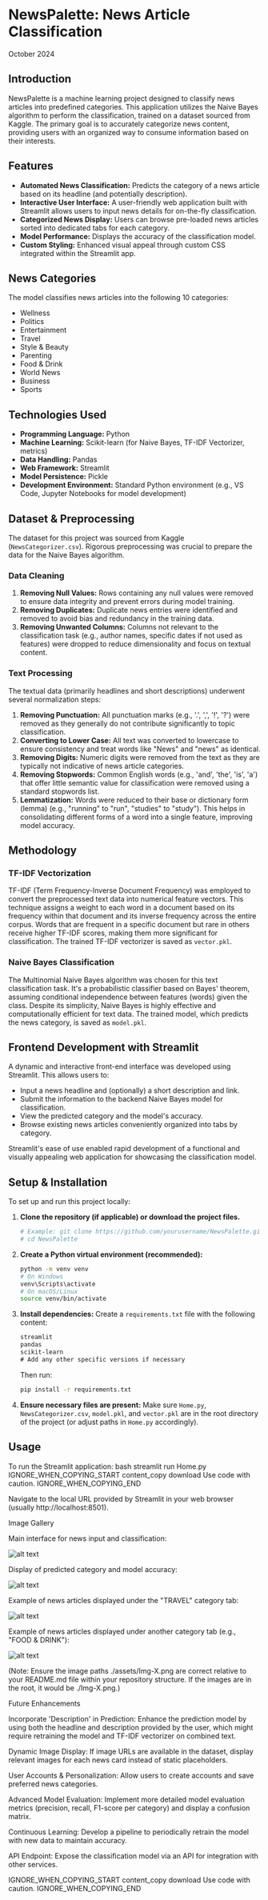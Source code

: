 
# NewsPalette: News Article Classification
October 2024

## Introduction
NewsPalette is a machine learning project designed to classify news articles into predefined categories. This application utilizes the Naive Bayes algorithm to perform the classification, trained on a dataset sourced from Kaggle. The primary goal is to accurately categorize news content, providing users with an organized way to consume information based on their interests.

## Features
*   **Automated News Classification:** Predicts the category of a news article based on its headline (and potentially description).
*   **Interactive User Interface:** A user-friendly web application built with Streamlit allows users to input news details for on-the-fly classification.
*   **Categorized News Display:** Users can browse pre-loaded news articles sorted into dedicated tabs for each category.
*   **Model Performance:** Displays the accuracy of the classification model.
*   **Custom Styling:** Enhanced visual appeal through custom CSS integrated within the Streamlit app.

## News Categories
The model classifies news articles into the following 10 categories:
*   Wellness
*   Politics
*   Entertainment
*   Travel
*   Style & Beauty
*   Parenting
*   Food & Drink
*   World News
*   Business
*   Sports

## Technologies Used
*   **Programming Language:** Python
*   **Machine Learning:** Scikit-learn (for Naive Bayes, TF-IDF Vectorizer, metrics)
*   **Data Handling:** Pandas
*   **Web Framework:** Streamlit
*   **Model Persistence:** Pickle
*   **Development Environment:** Standard Python environment (e.g., VS Code, Jupyter Notebooks for model development)

## Dataset & Preprocessing
The dataset for this project was sourced from Kaggle (`NewsCategorizer.csv`). Rigorous preprocessing was crucial to prepare the data for the Naive Bayes algorithm.

### Data Cleaning
1.  **Removing Null Values:** Rows containing any null values were removed to ensure data integrity and prevent errors during model training.
2.  **Removing Duplicates:** Duplicate news entries were identified and removed to avoid bias and redundancy in the training data.
3.  **Removing Unwanted Columns:** Columns not relevant to the classification task (e.g., author names, specific dates if not used as features) were dropped to reduce dimensionality and focus on textual content.

### Text Processing
The textual data (primarily headlines and short descriptions) underwent several normalization steps:
1.  **Removing Punctuation:** All punctuation marks (e.g., '.', ',', '!', '?') were removed as they generally do not contribute significantly to topic classification.
2.  **Converting to Lower Case:** All text was converted to lowercase to ensure consistency and treat words like "News" and "news" as identical.
3.  **Removing Digits:** Numeric digits were removed from the text as they are typically not indicative of news article categories.
4.  **Removing Stopwords:** Common English words (e.g., 'and', 'the', 'is', 'a') that offer little semantic value for classification were removed using a standard stopwords list.
5.  **Lemmatization:** Words were reduced to their base or dictionary form (lemma) (e.g., "running" to "run", "studies" to "study"). This helps in consolidating different forms of a word into a single feature, improving model accuracy.

## Methodology

### TF-IDF Vectorization
TF-IDF (Term Frequency-Inverse Document Frequency) was employed to convert the preprocessed text data into numerical feature vectors. This technique assigns a weight to each word in a document based on its frequency within that document and its inverse frequency across the entire corpus. Words that are frequent in a specific document but rare in others receive higher TF-IDF scores, making them more significant for classification. The trained TF-IDF vectorizer is saved as `vector.pkl`.

### Naive Bayes Classification
The Multinomial Naive Bayes algorithm was chosen for this text classification task. It's a probabilistic classifier based on Bayes' theorem, assuming conditional independence between features (words) given the class. Despite its simplicity, Naive Bayes is highly effective and computationally efficient for text data. The trained model, which predicts the news category, is saved as `model.pkl`.

## Frontend Development with Streamlit
A dynamic and interactive front-end interface was developed using Streamlit. This allows users to:
*   Input a news headline and (optionally) a short description and link.
*   Submit the information to the backend Naive Bayes model for classification.
*   View the predicted category and the model's accuracy.
*   Browse existing news articles conveniently organized into tabs by category.

Streamlit's ease of use enabled rapid development of a functional and visually appealing web application for showcasing the classification model.


## Setup & Installation
To set up and run this project locally:

1.  **Clone the repository (if applicable) or download the project files.**
    ```bash
    # Example: git clone https://github.com/yourusername/NewsPalette.git
    # cd NewsPalette
    ```

2.  **Create a Python virtual environment (recommended):**
    ```bash
    python -m venv venv
    # On Windows
    venv\Scripts\activate
    # On macOS/Linux
    source venv/bin/activate
    ```

3.  **Install dependencies:**
    Create a `requirements.txt` file with the following content:
    ```txt
    streamlit
    pandas
    scikit-learn
    # Add any other specific versions if necessary
    ```
    Then run:
    ```bash
    pip install -r requirements.txt
    ```

4.  **Ensure necessary files are present:**
    Make sure `Home.py`, `NewsCategorizer.csv`, `model.pkl`, and `vector.pkl` are in the root directory of the project (or adjust paths in `Home.py` accordingly).

## Usage
To run the Streamlit application:
bash
streamlit run Home.py
IGNORE_WHEN_COPYING_START
content_copy
download
Use code with caution.
IGNORE_WHEN_COPYING_END

Navigate to the local URL provided by Streamlit in your web browser (usually http://localhost:8501).

Image Gallery

Main interface for news input and classification:

![alt text](./assets/Img-1.png)

Display of predicted category and model accuracy:

![alt text](./assets/Img-4.png)

Example of news articles displayed under the "TRAVEL" category tab:

![alt text](./assets/Img-2.png)

Example of news articles displayed under another category tab (e.g., "FOOD & DRINK"):

![alt text](./assets/Img-3.png)

(Note: Ensure the image paths ./assets/Img-X.png are correct relative to your README.md file within your repository structure. If the images are in the root, it would be ./Img-X.png.)

Future Enhancements

Incorporate 'Description' in Prediction: Enhance the prediction model by using both the headline and description provided by the user, which might require retraining the model and TF-IDF vectorizer on combined text.

Dynamic Image Display: If image URLs are available in the dataset, display relevant images for each news card instead of static placeholders.

User Accounts & Personalization: Allow users to create accounts and save preferred news categories.

Advanced Model Evaluation: Implement more detailed model evaluation metrics (precision, recall, F1-score per category) and display a confusion matrix.

Continuous Learning: Develop a pipeline to periodically retrain the model with new data to maintain accuracy.

API Endpoint: Expose the classification model via an API for integration with other services.

IGNORE_WHEN_COPYING_START
content_copy
download
Use code with caution.
IGNORE_WHEN_COPYING_END
